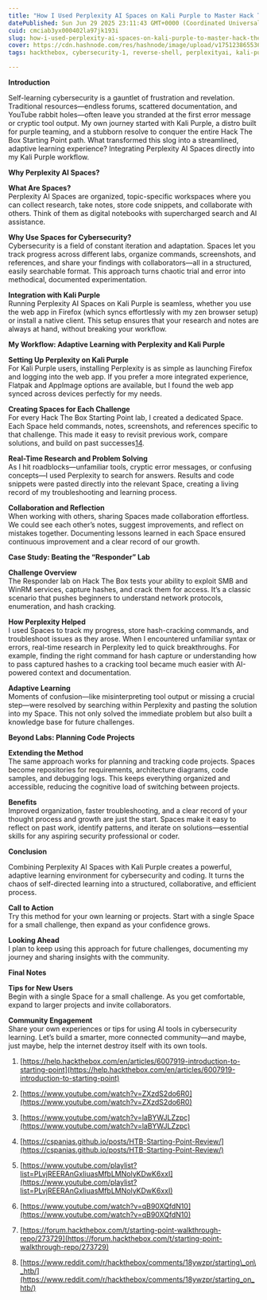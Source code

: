 ```yaml
---
title: "How I Used Perplexity AI Spaces on Kali Purple to Master Hack The Box Challenges"
datePublished: Sun Jun 29 2025 23:11:43 GMT+0000 (Coordinated Universal Time)
cuid: cmciab3yx000402la97jk193i
slug: how-i-used-perplexity-ai-spaces-on-kali-purple-to-master-hack-the-box-challenges
cover: https://cdn.hashnode.com/res/hashnode/image/upload/v1751238655369/a372349d-e068-46c7-a349-93f2da5ae90d.png
tags: hackthebox, cybersecurity-1, reverse-shell, perplexityai, kali-purple

---
```


**Introduction**

Self-learning cybersecurity is a gauntlet of frustration and revelation. Traditional resources—endless forums, scattered documentation, and YouTube rabbit holes—often leave you stranded at the first error message or cryptic tool output. My own journey started with Kali Purple, a distro built for purple teaming, and a stubborn resolve to conquer the entire Hack The Box Starting Point path. What transformed this slog into a streamlined, adaptive learning experience? Integrating Perplexity AI Spaces directly into my Kali Purple workflow.

**Why Perplexity AI Spaces?**

**What Are Spaces?**  
Perplexity AI Spaces are organized, topic-specific workspaces where you can collect research, take notes, store code snippets, and collaborate with others. Think of them as digital notebooks with supercharged search and AI assistance.

**Why Use Spaces for Cybersecurity?**  
Cybersecurity is a field of constant iteration and adaptation. Spaces let you track progress across different labs, organize commands, screenshots, and references, and share your findings with collaborators—all in a structured, easily searchable format. This approach turns chaotic trial and error into methodical, documented experimentation.

**Integration with Kali Purple**  
Running Perplexity AI Spaces on Kali Purple is seamless, whether you use the web app in Firefox (which syncs effortlessly with my zen browser setup) or install a native client. This setup ensures that your research and notes are always at hand, without breaking your workflow.

**My Workflow: Adaptive Learning with Perplexity and Kali Purple**

**Setting Up Perplexity on Kali Purple**  
For Kali Purple users, installing Perplexity is as simple as launching Firefox and logging into the web app. If you prefer a more integrated experience, Flatpak and AppImage options are available, but I found the web app synced across devices perfectly for my needs.

**Creating Spaces for Each Challenge**  
For every Hack The Box Starting Point lab, I created a dedicated Space. Each Space held commands, notes, screenshots, and references specific to that challenge. This made it easy to revisit previous work, compare solutions, and build on past successes[1](https://help.hackthebox.com/en/articles/6007919-introduction-to-starting-point)[4](https://cspanias.github.io/posts/HTB-Starting-Point-Review/).

**Real-Time Research and Problem Solving**  
As I hit roadblocks—unfamiliar tools, cryptic error messages, or confusing concepts—I used Perplexity to search for answers. Results and code snippets were pasted directly into the relevant Space, creating a living record of my troubleshooting and learning process.

**Collaboration and Reflection**  
When working with others, sharing Spaces made collaboration effortless. We could see each other’s notes, suggest improvements, and reflect on mistakes together. Documenting lessons learned in each Space ensured continuous improvement and a clear record of our growth.

**Case Study: Beating the “Responder” Lab**

**Challenge Overview**  
The Responder lab on Hack The Box tests your ability to exploit SMB and WinRM services, capture hashes, and crack them for access. It’s a classic scenario that pushes beginners to understand network protocols, enumeration, and hash cracking.

**How Perplexity Helped**  
I used Spaces to track my progress, store hash-cracking commands, and troubleshoot issues as they arose. When I encountered unfamiliar syntax or errors, real-time research in Perplexity led to quick breakthroughs. For example, finding the right command for hash capture or understanding how to pass captured hashes to a cracking tool became much easier with AI-powered context and documentation.

**Adaptive Learning**  
Moments of confusion—like misinterpreting tool output or missing a crucial step—were resolved by searching within Perplexity and pasting the solution into my Space. This not only solved the immediate problem but also built a knowledge base for future challenges.

**Beyond Labs: Planning Code Projects**

**Extending the Method**  
The same approach works for planning and tracking code projects. Spaces become repositories for requirements, architecture diagrams, code samples, and debugging logs. This keeps everything organized and accessible, reducing the cognitive load of switching between projects.

**Benefits**  
Improved organization, faster troubleshooting, and a clear record of your thought process and growth are just the start. Spaces make it easy to reflect on past work, identify patterns, and iterate on solutions—essential skills for any aspiring security professional or coder.

**Conclusion**

Combining Perplexity AI Spaces with Kali Purple creates a powerful, adaptive learning environment for cybersecurity and coding. It turns the chaos of self-directed learning into a structured, collaborative, and efficient process.

**Call to Action**  
Try this method for your own learning or projects. Start with a single Space for a small challenge, then expand as your confidence grows.

**Looking Ahead**  
I plan to keep using this approach for future challenges, documenting my journey and sharing insights with the community.

**Final Notes**

**Tips for New Users**  
Begin with a single Space for a small challenge. As you get comfortable, expand to larger projects and invite collaborators.

**Community Engagement**  
Share your own experiences or tips for using AI tools in cybersecurity learning. Let’s build a smarter, more connected community—and maybe, just maybe, help the internet destroy itself with its own tools.

1. [https://help.hackthebox.com/en/articles/6007919-introduction-to-starting-point](https://help.hackthebox.com/en/articles/6007919-introduction-to-starting-point)
    
2. [https://www.youtube.com/watch?v=ZXzdS2do6R0](https://www.youtube.com/watch?v=ZXzdS2do6R0)
    
3. [https://www.youtube.com/watch?v=laBYWJLZzpc](https://www.youtube.com/watch?v=laBYWJLZzpc)
    
4. [https://cspanias.github.io/posts/HTB-Starting-Point-Review/](https://cspanias.github.io/posts/HTB-Starting-Point-Review/)
    
5. [https://www.youtube.com/playlist?list=PLvjREERAnGxIiuasMfbLMNolyKDwK6xxI](https://www.youtube.com/playlist?list=PLvjREERAnGxIiuasMfbLMNolyKDwK6xxI)
    
6. [https://www.youtube.com/watch?v=qB90XQfdN10](https://www.youtube.com/watch?v=qB90XQfdN10)
    
7. [https://forum.hackthebox.com/t/starting-point-walkthrough-repo/273729](https://forum.hackthebox.com/t/starting-point-walkthrough-repo/273729)
    
8. [https://www.reddit.com/r/hackthebox/comments/18ywzpr/starting\_on\_htb/](https://www.reddit.com/r/hackthebox/comments/18ywzpr/starting_on_htb/)